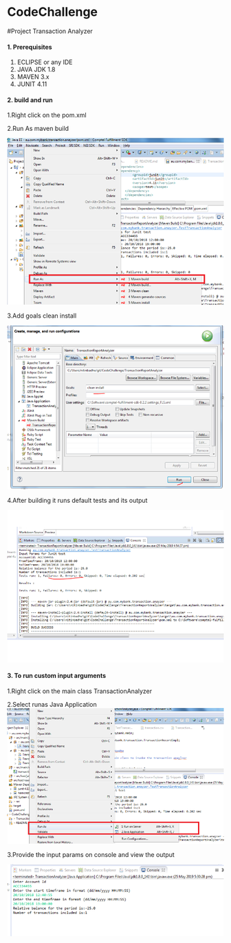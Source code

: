 # CodeChallenge

#Project Transaction Analyzer

#### 1. Prerequisites
1. ECLIPSE or any IDE
2. JAVA JDK 1.8
3. MAVEN 3.x 
4. JUNIT 4.11

#### 2. build and run
1.Right click on the pom.xml

2.Run As maven build

![Image of snippet](./src/main/resources/readmesnaps/runas.png)

3.Add goals clean install

![Image of snippet](./src/main/resources/readmesnaps/maven.png)


4.After building it runs default tests and its output
 
![Image of snippet](./src/main/resources/readmesnaps/testoutput.png) 
   
#### 3. To run custom input arguments

1.Right click on the main class TransactionAnalyzer

2.Select runas Java Application
![Image of snippet](./src/main/resources/readmesnaps/runasjava.png)

3.Provide the input params on console and view the output


![Image of snippet](./src/main/resources/readmesnaps/customoutput.png)